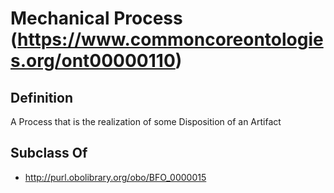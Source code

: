 # Mechanical Process (https://www.commoncoreontologies.org/ont00000110)

## Definition
A Process that is the realization of some Disposition of an Artifact

## Subclass Of
- http://purl.obolibrary.org/obo/BFO_0000015

